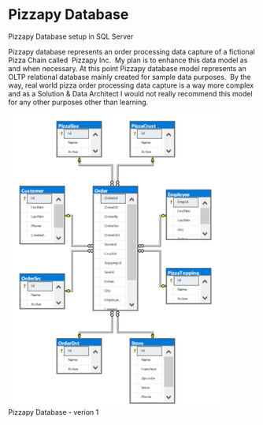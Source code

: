 # Pizzapy Database
Pizzapy Database setup in SQL Server

Pizzapy database represents an order processing data capture of a fictional Pizza Chain called  Pizzapy Inc.  My plan is to enhance this data model as and when necessary. At this point Pizzapy database model represents an OLTP relational database mainly created for sample data purposes.  By the way, real world pizza order processing data capture is a way more complex and as a Solution & Data Architect I would not really recommend this model for any other purposes other than learning.

![alt text](https://github.com/kishoregd/PizzapyDatabase/blob/master/pizzapy-db-diagram.png)
<br>
Pizzapy Database - verion 1
